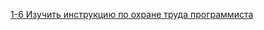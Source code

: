 [1-6 Изучить инструкцию по охране труда программиста](http://prom-nadzor.ru/content/instrukciya-po-ohrane-truda-dlya-programmista-pevm)
